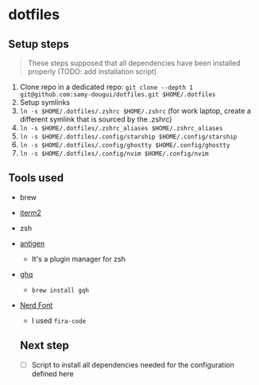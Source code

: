 # dotfiles

## Setup steps 

> These steps supposed that all dependencies have been installed properly (TODO: add installation script)

1. Clone repo in a dedicated repo: `git clone --depth 1 git@github.com:samy-dougui/dotfiles.git $HOME/.dotfiles`
2. Setup symlinks
  1. `ln -s $HOME/.dotfiles/.zshrc $HOME/.zshrc` (for work laptop, create a different symlink that is sourced by the .zshrc)
  2. `ln -s $HOME/.dotfiles/.zshrc_aliases $HOME/.zshrc_aliases`
  3. `ln -s $HOME/.dotfiles/.config/starship $HOME/.config/starship`
  4. `ln -s $HOME/.dotfiles/.config/ghostty $HOME/.config/ghostty`
  5. `ln -s $HOME/.dotfiles/.config/nvim $HOME/.config/nvim`

## Tools used

- brew
- [iterm2](https://iterm2.com/)
- zsh
- [antigen](https://github.com/zsh-users/antigen)
  - It's a plugin manager for zsh
- [ghq](https://github.com/x-motemen/ghq) 
  - `brew install gqh`
- [Nerd Font](https://github.com/ryanoasis/nerd-fonts)
  - I used `fira-code`


  ## Next step

  - [ ] Script to install all dependencies needed for the configuration defined here
